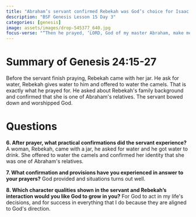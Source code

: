 ```yaml
---
title: "Abraham’s servant confirmed Rebekah was God’s choice for Isaac’s bride"
description: "BSF Genesis Lesson 15 Day 3"
categories: [genesis]
image: assets/images/drop-545377_640.jpg
focus-verse: "“Then he prayed, ‘LORD, God of my master Abraham, make me successful today, and show kindness to my master Abraham.’” – Genesis 24:12"
---
```


# Summary of Genesis 24:15-27

Before the servant finish praying, Rebekah came with her jar. He ask for water, Rebekah gives water to him and offered to water the camels. That is exactly what he prayed for. He asked about Rebekah's family background and confirmed that she is one of Abraham's relatives. The servant bowed down and worshipped God.

# Questions

**6. After prayer, what practical confirmations did the servant experience?** A woman, Rebekah, came with a jar, he asked for water and he got water to drink. She offered to water the camels and confirmed her identity that she was one of Abraham's relatives.

**7. What confirmation and provisions have you experienced in answer to your prayers?** God provided and situations turns out well.

**8. Which character qualities shown in the servant and Rebekah’s interaction would you like God to grow in you?** For God to act in my life's decisions, and for success in everything that I do because they are aligned to God's direction.
